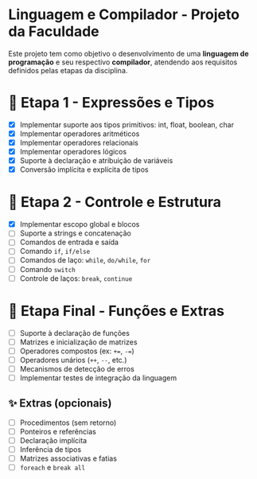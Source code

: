 # Linguagem e Compilador - Projeto da Faculdade

Este projeto tem como objetivo o desenvolvimento de uma **linguagem de programação** e seu respectivo **compilador**, atendendo aos requisitos definidos pelas etapas da disciplina.

# 🧱 Etapa 1 - Expressões e Tipos
- [x] Implementar suporte aos tipos primitivos: int, float, boolean, char
- [x] Implementar operadores aritméticos
- [x] Implementar operadores relacionais
- [x] Implementar operadores lógicos
- [x] Suporte à declaração e atribuição de variáveis
- [x] Conversão implícita e explícita de tipos

# 🧱 Etapa 2 - Controle e Estrutura
- [x] Implementar escopo global e blocos
- [ ] Suporte a strings e concatenação
- [ ] Comandos de entrada e saída
- [ ] Comando `if`, `if/else`
- [ ] Comandos de laço: `while`, `do/while`, `for`
- [ ] Comando `switch`
- [ ] Controle de laços: `break`, `continue`

# 🧱 Etapa Final - Funções e Extras
- [ ] Suporte à declaração de funções
- [ ] Matrizes e inicialização de matrizes
- [ ] Operadores compostos (ex: `+=`, `-=`)
- [ ] Operadores unários (`++`, `--`, etc.)
- [ ] Mecanismos de detecção de erros
- [ ] Implementar testes de integração da linguagem

## ✨ Extras (opcionais)
- [ ] Procedimentos (sem retorno)
- [ ] Ponteiros e referências
- [ ] Declaração implícita
- [ ] Inferência de tipos
- [ ] Matrizes associativas e fatias
- [ ] `foreach` e `break all`
